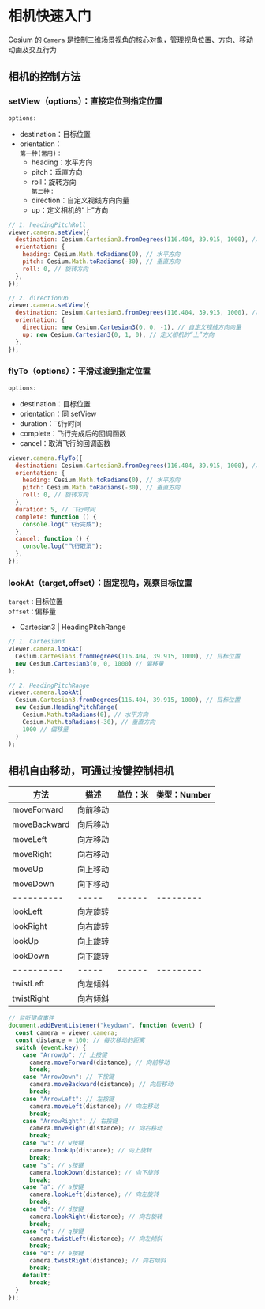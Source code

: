 # 相机快速入门

Cesium 的 `Camera` 是控制三维场景视角的核心对象，管理视角位置、方向、移动动画及交互行为

## 相机的控制方法

### setView（options）：直接定位到指定位置

`options:`

- destination：目标位置
- orientation：  
  `第一种(常用)：`
  - heading：水平方向
  - pitch：垂直方向
  - roll：旋转方向  
    `第二种：`
  - direction：自定义视线方向向量
  - up：定义相机的“上”方向

```js
// 1. headingPitchRoll
viewer.camera.setView({
  destination: Cesium.Cartesian3.fromDegrees(116.404, 39.915, 1000), // 目标位置
  orientation: {
    heading: Cesium.Math.toRadians(0), // 水平方向
    pitch: Cesium.Math.toRadians(-30), // 垂直方向
    roll: 0, // 旋转方向
  },
});

// 2. directionUp
viewer.camera.setView({
  destination: Cesium.Cartesian3.fromDegrees(116.404, 39.915, 1000), // 目标位置
  orientation: {
    direction: new Cesium.Cartesian3(0, 0, -1), // 自定义视线方向向量
    up: new Cesium.Cartesian3(0, 1, 0), // 定义相机的“上”方向
  },
});
```

### flyTo（options）：平滑过渡到指定位置

`options:`

- destination：目标位置
- orientation：同 setView
- duration：飞行时间
- complete：飞行完成后的回调函数
- cancel：取消飞行的回调函数

```js
viewer.camera.flyTo({
  destination: Cesium.Cartesian3.fromDegrees(116.404, 39.915, 1000), // 目标位置
  orientation: {
    heading: Cesium.Math.toRadians(0), // 水平方向
    pitch: Cesium.Math.toRadians(-30), // 垂直方向
    roll: 0, // 旋转方向
  },
  duration: 5, // 飞行时间
  complete: function () {
    console.log("飞行完成");
  },
  cancel: function () {
    console.log("飞行取消");
  },
});
```

### lookAt（target,offset）：固定视角，观察目标位置

`target：`目标位置  
`offset：`偏移量

- Cartesian3 | HeadingPitchRange

```js
// 1. Cartesian3
viewer.camera.lookAt(
  Cesium.Cartesian3.fromDegrees(116.404, 39.915, 1000), // 目标位置
  new Cesium.Cartesian3(0, 0, 1000) // 偏移量
);

// 2. HeadingPitchRange
viewer.camera.lookAt(
  Cesium.Cartesian3.fromDegrees(116.404, 39.915, 1000), // 目标位置
  new Cesium.HeadingPitchRange(
    Cesium.Math.toRadians(0), // 水平方向
    Cesium.Math.toRadians(-30), // 垂直方向
    1000 // 偏移量
  )
);
```

## 相机自由移动，可通过按键控制相机

| 方法         | 描述     | 单位：米 | 类型：Number |
| ------------ | -------- | -------- | ------------ |
| moveForward  | 向前移动 |          |              |
| moveBackward | 向后移动 |          |              |
| moveLeft     | 向左移动 |          |              |
| moveRight    | 向右移动 |          |              |
| moveUp       | 向上移动 |          |              |
| moveDown     | 向下移动 |          |              |
| ----------   | -----    | ------   | ---------    |
| lookLeft     | 向左旋转 |          |              |
| lookRight    | 向右旋转 |          |              |
| lookUp       | 向上旋转 |          |              |
| lookDown     | 向下旋转 |          |              |
| ----------   | -----    | ------   | ---------    |
| twistLeft    | 向左倾斜 |          |              |
| twistRight   | 向右倾斜 |          |              |

```js
// 监听键盘事件
document.addEventListener("keydown", function (event) {
  const camera = viewer.camera;
  const distance = 100; // 每次移动的距离
  switch (event.key) {
    case "ArrowUp": // 上按键
      camera.moveForward(distance); // 向前移动
      break;
    case "ArrowDown": // 下按键
      camera.moveBackward(distance); // 向后移动
      break;
    case "ArrowLeft": // 左按键
      camera.moveLeft(distance); // 向左移动
      break;
    case "ArrowRight": // 右按键
      camera.moveRight(distance); // 向右移动
      break;
    case "w": // w按键
      camera.lookUp(distance); // 向上旋转
      break;
    case "s": // s按键
      camera.lookDown(distance); // 向下旋转
      break;
    case "a": // a按键
      camera.lookLeft(distance); // 向左旋转
      break;
    case "d": // d按键
      camera.lookRight(distance); // 向右旋转
      break;
    case "q": // q按键
      camera.twistLeft(distance); // 向左倾斜
      break;
    case "e": // e按键
      camera.twistRight(distance); // 向右倾斜
      break;
    default:
      break;
  }
});
```
